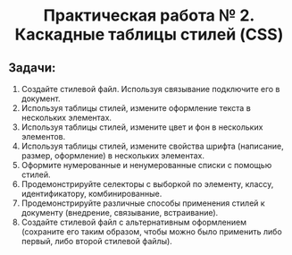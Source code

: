 # <center>Практическая работа № 2. Каскадные таблицы стилей (CSS)

## Задачи:

1. Создайте стилевой файл. Используя связывание подключите его в
документ.
2. Используя таблицы стилей, измените оформление текста в нескольких
элементах.
3. Используя таблицы стилей, измените цвет и фон в нескольких элементов.
4. Используя таблицы стилей, измените свойства шрифта (написание,
размер, оформление) в нескольких элементах.
5. Оформите нумерованные и ненумерованные списки с помощью стилей.
6. Продемонстрируйте селекторы с выборкой по элементу, классу,
идентификатору, комбинированные.
7. Продемонстрируйте различные способы применения стилей к документу
(внедрение, связывание, встраивание).
8. Создайте стилевой файл с альтернативным оформлением (сохраните его
таким образом, чтобы можно было применить либо первый, либо второй
стилевой файлы).
